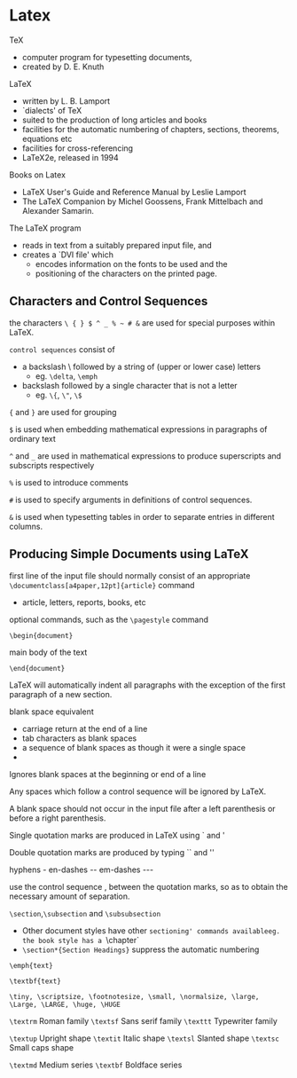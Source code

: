Latex
=====

TeX

 - computer program for typesetting documents, 
 - created by D. E. Knuth
 
LaTeX
 
 - written by L. B. Lamport
 - `dialects' of TeX
 - suited to the production of long articles and books
 - facilities for the automatic numbering of chapters, sections, theorems, equations etc
 -  facilities for cross-referencing
 - LaTeX2e, released in 1994

Books on Latex

 - LaTeX User's Guide and Reference Manual by Leslie Lamport
 - The LaTeX Companion by Michel Goossens, Frank Mittelbach and Alexander Samarin.

The LaTeX program 

 - reads in text from a suitably prepared input file, and 
 - creates a `DVI file' which
    - encodes information on the fonts to be used and the
    - positioning of the characters on the printed page.

Characters and Control Sequences
--------------------------------

the characters `\ { } $ ^ _ % ~ # &` are used for special purposes within LaTeX. 

`control sequences` consist of 

 - a backslash \ followed by a string of (upper or lower case) letters
   - eg. `\delta`, `\emph`
 - backslash followed by a single character that is not a letter
   - eg. `\{`, `\"`, `\$`
   
`{` and `}` are used for grouping

`$` is used when embedding mathematical expressions in paragraphs of ordinary text

 `^` and `_` are used in mathematical expressions to produce superscripts and subscripts respectively
 
 `%` is used to introduce comments 

`#` is used to specify arguments in definitions of control sequences. 

 `&` is used when typesetting tables in order to separate entries in different columns.


Producing Simple Documents using LaTeX
----------------------------

 first line of the input file should normally consist of an appropriate `\documentclass[a4paper,12pt]{article}` command
 
  - article, letters, reports, books, etc
 
optional commands, such as the `\pagestyle` command
 
`\begin{document}`
 
main body of the text
 
`\end{document}`
 
 
LaTeX will automatically indent all paragraphs with the exception of the first paragraph of a new section.

blank space equivalent
  - carriage return at the end of a line
  - tab characters as blank spaces
  - a sequence of blank spaces as though it were a single space
  -
Ignores blank spaces at the beginning or end of a line

Any spaces which follow a control sequence will be ignored by LaTeX.

A blank space should not occur in the input file after a left parenthesis or before a right parenthesis.

Single quotation marks are produced in LaTeX using ` and '

Double quotation marks are produced by typing `` and ''

 hyphens -
 en-dashes --
 em-dashes ---
 
use the control sequence \, between the quotation marks, so as to obtain the necessary amount of separation.

`\section`,`\subsection` and `\subsubsection`

  - Other document styles have other `sectioning' commands availableeg. the book style has a `\chapter` 
  - `\section*{Section Headings}` suppress the automatic numbering 

`\emph{text}` 

`\textbf{text}`

    \tiny, \scriptsize, \footnotesize, \small, \normalsize, \large, \Large, \LARGE, \huge, \HUGE
    
`\textrm`   Roman family
`\textsf`   Sans serif family
`\texttt`   Typewriter family

`\textup`   Upright shape
`\textit`   Italic shape
`\textsl`   Slanted shape
`\textsc`   Small caps shape

`\textmd`   Medium series
`\textbf`   Boldface series




 
 






